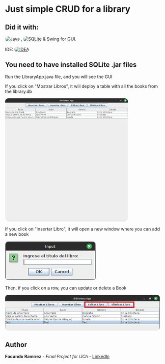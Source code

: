 # Just simple CRUD for a library

## Did it with:
 [![Java][Java.js]][Java-url] , [![SQLite][SQLite.js]][SQLite-url]   & Swing for GUI. 
<br>
<br>
IDE: [![IDEA][IDEA.js]][IDEA-url]


<!-- MARKDOWN LINKS & IMAGES -->
<!-- https://www.markdownguide.org/basic-syntax/#reference-style-links -->
[Java.js]: https://img.shields.io/badge/java-%23ED8B00.svg?style=for-the-badge&logo=openjdk&logoColor=white
[Java-url]: https://www.java.com/

[SQLite.js]: https://img.shields.io/badge/sqlite-%2307405e.svg?style=for-the-badge&logo=sqlite&logoColor=white
[SQLite-url]: https://www.sqlite.org/index.html

[IDEA.js]: https://img.shields.io/badge/IntelliJIDEA-000000.svg?style=for-the-badge&logo=intellij-idea&logoColor=white
[IDEA-url]: https://www.jetbrains.com/es-es/idea/


## You need to have installed SQLite .jar files
Run the LibraryApp.java file, and you will see the GUI
<p>If you click on "Mostrar Libros", it will deploy a table with all the books from the library.db</p>
<img src="https://github.com/facuramirez7/library/blob/main/img/test.jpeg?raw=true" width="400" height="400" />

<p>If you click on "Insertar Libro", it will open a new window where you can add a new book</p>
<img src="https://github.com/facuramirez7/library/blob/main/img/test2.png?raw=true" />

<p>Then, if you click on a row, you can update or delete a Book</p>
<img src="https://github.com/facuramirez7/library/blob/main/img/test3.png?raw=true">

<style>
img {
  border-radius: 10px;
}
</style>
## Author
<b>Facundo Ramirez</b> - <i>Final Project for UCh</i> - <a href="https://www.linkedin.com/in/facundo-ramirez-dev/">LinkedIn</a>

